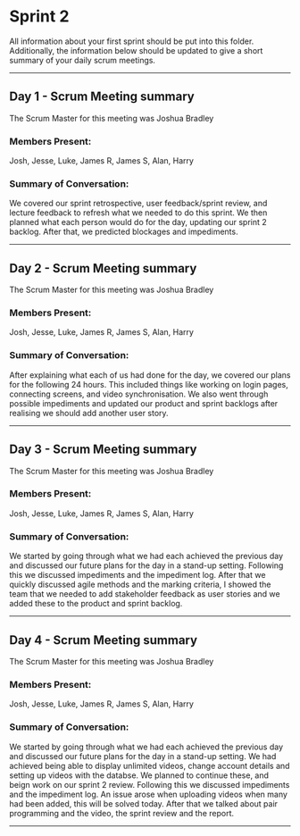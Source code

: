 # Sprint 2

All information about your first sprint should be put into this folder. Additionally, the information below should be updated to give a short summary of your daily scrum meetings.

---

## Day 1 - Scrum Meeting summary
The Scrum Master for this meeting was Joshua Bradley

### Members Present:
Josh, Jesse, Luke, James R, James S, Alan, Harry

### Summary of Conversation:
We covered our sprint retrospective, user feedback/sprint review, and lecture feedback to refresh what we needed to do this sprint.
We then planned what each person would do for the day, updating our sprint 2 backlog.
After that, we predicted blockages and impediments.

---

## Day 2 - Scrum Meeting summary
The Scrum Master for this meeting was Joshua Bradley

### Members Present:
Josh, Jesse, Luke, James R, James S, Alan, Harry

### Summary of Conversation:
After explaining what each of us had done for the day, we covered our plans for the following 24 hours. This included things like working on login pages, connecting screens, and video synchronisation. 
We also went through possible impediments and updated our product and sprint backlogs after realising we should add another user story.

---

## Day 3 - Scrum Meeting summary
The Scrum Master for this meeting was Joshua Bradley

### Members Present:
Josh, Jesse, Luke, James R, James S, Alan, Harry

### Summary of Conversation:
We started by going through what we had each achieved the previous day and discussed our future plans for the day in a stand-up setting.
Following this we discussed impediments and the impediment log.
After that we quickly discussed agile methods and the marking criteria, I showed the team that we needed to add stakeholder feedback as user stories and we added these to the 
product and sprint backlog. 

---

## Day 4 - Scrum Meeting summary
The Scrum Master for this meeting was Joshua Bradley

### Members Present:
Josh, Jesse, Luke, James R, James S, Alan, Harry

### Summary of Conversation:
We started by going through what we had each achieved the previous day and discussed our future plans for the day in a stand-up setting. We had achieved being able to display 
unlimited videos, change account details and setting up videos with the databse. We planned to continue these, and beign work on our sprint 2 review.
Following this we discussed impediments and the impediment log. An issue arose when uploading videos when many had been added, this will be solved today.
After that we talked about pair programming and the video, the sprint review and the report.

---
